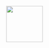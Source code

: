 <div id="header" align="center">
  <img src="https://giphy.com/gifs/random-math-processing-47FfbwWohqZyjmWQD6" width="100"/>
</div>
